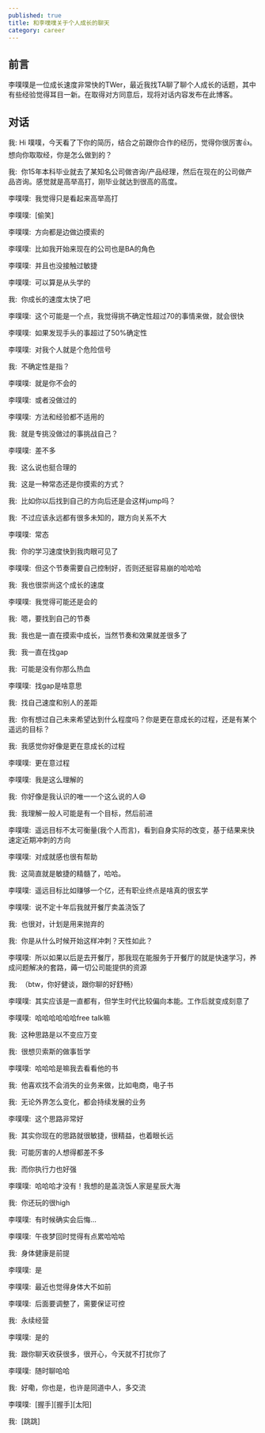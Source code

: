 ```yaml
---
published: true
title: 和李噗噗关于个人成长的聊天
category: career
---
```

## 前言

李噗噗是一位成长速度非常快的TWer，最近我找TA聊了聊个人成长的话题，其中有些经验觉得耳目一新。在取得对方同意后，现将对话内容发布在此博客。

## 对话

我: 
Hi 噗噗，今天看了下你的简历，结合之前跟你合作的经历，觉得你很厉害👍。想向你取取经，你是怎么做到的？

我: 
你15年本科毕业就去了某知名公司做咨询/产品经理，然后在现在的公司做产品咨询。感觉就是高举高打，刚毕业就达到很高的高度。

李噗噗: 
我觉得只是看起来高举高打

李噗噗: 
[偷笑]

李噗噗: 
方向都是边做边摸索的

李噗噗: 
比如我开始来现在的公司也是BA的角色

李噗噗: 
并且也没接触过敏捷

李噗噗: 
可以算是从头学的

我: 
你成长的速度太快了吧

李噗噗: 
这个可能是一个点，我觉得挑不确定性超过70的事情来做，就会很快

李噗噗: 
如果发现手头的事超过了50%确定性

李噗噗: 
对我个人就是个危险信号

我: 
不确定性是指？

李噗噗: 
就是你不会的

李噗噗: 
或者没做过的

李噗噗: 
方法和经验都不适用的

我: 
就是专挑没做过的事挑战自己？

李噗噗: 
差不多

我: 
这么说也挺合理的

我: 
这是一种常态还是你摸索的方式？

我: 
比如你以后找到自己的方向后还是会这样jump吗？

我: 
不过应该永远都有很多未知的，跟方向关系不大

李噗噗: 
常态

我: 
你的学习速度快到我肉眼可见了

李噗噗: 
但这个节奏需要自己控制好，否则还挺容易崩的哈哈哈

我: 
我也很崇尚这个成长的速度

李噗噗: 
我觉得可能还是会的

我: 
嗯，要找到自己的节奏

我: 
我也是一直在摸索中成长，当然节奏和效果就差很多了

我: 
我一直在找gap

我: 
可能是没有你那么热血

李噗噗: 
找gap是啥意思

我: 
找自己速度和别人的差距

我: 
你有想过自己未来希望达到什么程度吗？你是更在意成长的过程，还是有某个遥远的目标？

我: 
我感觉你好像是更在意成长的过程

李噗噗: 
更在意过程

李噗噗: 
我是这么理解的

我: 
你好像是我认识的唯一一个这么说的人😄

我: 
我理解一般人可能是有一个目标，然后前进

李噗噗: 
遥远目标不太可衡量(我个人而言)，看到自身实际的改变，基于结果来快速定近期冲刺的方向

李噗噗: 
对成就感也很有帮助

我: 
这简直就是敏捷的精髓了，哈哈。

李噗噗: 
遥远目标比如赚够一个亿，还有职业终点是啥真的很玄学

李噗噗: 
说不定十年后我就开餐厅卖盖浇饭了

我: 
也很对，计划是用来抛弃的

我: 
你是从什么时候开始这样冲刺？天性如此？

李噗噗: 
所以如果以后是去开餐厅，那我现在能服务于开餐厅的就是快速学习，养成问题解决的套路，薅一切公司能提供的资源

我: 
（btw，你好健谈，跟你聊的好舒畅）

李噗噗: 
其实应该是一直都有，但学生时代比较偏向本能。工作后就变成刻意了

李噗噗: 
哈哈哈哈哈哈free talk嘛

我: 
这种思路是以不变应万变

我: 
很想贝索斯的做事哲学

李噗噗: 
哈哈哈是嘛我去看看他的书

我: 
他喜欢找不会消失的业务来做，比如电商，电子书

我: 
无论外界怎么变化，都会持续发展的业务

李噗噗: 
这个思路非常好

我: 
其实你现在的思路就很敏捷，很精益，也着眼长远

我: 
可能厉害的人想得都差不多

我: 
而你执行力也好强

李噗噗: 
哈哈哈才没有！我想的是盖浇饭人家是星辰大海

我: 
你还玩的很high

李噗噗: 
有时候确实会后悔…

李噗噗: 
午夜梦回时觉得有点累哈哈哈

我: 
身体健康是前提

李噗噗: 
是

李噗噗: 
最近也觉得身体大不如前

李噗噗: 
后面要调整了，需要保证可控

我: 
永续经营

李噗噗: 
是的

我: 
跟你聊天收获很多，很开心，今天就不打扰你了

李噗噗: 
随时聊哈哈

我: 
好嘞，你也是，也许是同道中人，多交流

李噗噗: 
[握手][握手][太阳]

我: 
[跳跳]
